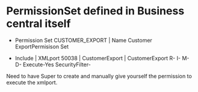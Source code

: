 # PermissionSet defined in Business central itself

- Permission Set CUSTOMER_EXPORT | Name Customer ExportPermisison Set
	
- Include | XMLport 50038 | CustomerExport | CustomerExport R- I- M- D- Execute-Yes SecurityFilter-

Need to have Super to create and manually give yourself the permission to execute the xmlport.
